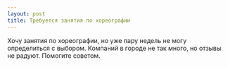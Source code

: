 ```yaml
---
layout: post 
title: Требуется занятия по хореографии 
--- 
```

Хочу занятия по хореографии, но уже пару недель не могу определиться с выбором. Компаний в городе не так много, но отзывы не радуют. Помогите советом.
